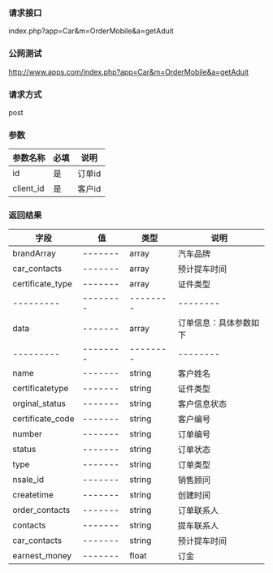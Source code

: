 ### **请求接口**
index.php?app=Car&m=OrderMobile&a=getAduit



### **公网测试**
http://www.apps.com/index.php?app=Car&m=OrderMobile&a=getAduit

### **请求方式**
post


### **参数**
| 参数名称  |必填|     说明      |
|------|-----|------|
| id| 是 |   订单id|
| client_id     | 是 |   客户id   |
### **返回结果**
|字段        |值          |类型    |说明        |
| ---------  |--------    |-------- |--------  |
|brandArray|-------   |array  |汽车品牌  |
|car_contacts|-------   |array  |预计提车时间  |
|certificate_type|-------   |array  |证件类型  |
| ---------  |--------    |-------- |--------  |
|data|-------   |array  |订单信息：具体参数如下  |
| ---------  |--------    |-------- |--------  |
|name|-------   |string  |客户姓名  |
|certificatetype| -------     |string    |证件类型     |
|orginal_status| -------     |string    |客户信息状态     |
|certificate_code| -------     |string   |客户编号    |
|number| -------     |string    |订单编号    |
|status| -------     |string    |订单状态     |
|type| -------     |string    |订单类型    |
|nsale_id| -------     |string   |销售顾问     |
|createtime| -------     |string   |创建时间    |
|order_contacts| -------     |string   |订单联系人    |
|contacts| -------     |string   |提车联系人    |
|car_contacts| -------     |string   |预计提车时间   |
|earnest_money| -------     |float   |订金  |